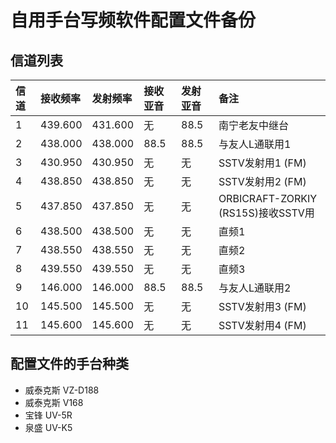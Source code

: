 # 自用手台写频软件配置文件备份

## 信道列表

| 信道 | 接收频率 | 发射频率 | 接收亚音 | 发射亚音 | 备注 |
| :---------------------- | :------ | :---- | :------ | :------ | :------ |
| 1 | 439.600 | 431.600 | 无 | 88.5 | 南宁老友中继台 |
| 2 | 438.000 | 438.000 | 88.5 | 88.5 | 与友人L通联用1 |
| 3 | 430.950 | 430.950 | 无 | 无 | SSTV发射用1 (FM) |
| 4 | 438.850 | 438.850 | 无 | 无 | SSTV发射用2 (FM) |
| 5 | 437.850 | 437.850 | 无 | 无 | ORBICRAFT-ZORKIY (RS15S)接收SSTV用 |
| 6 | 438.500 | 438.500 | 无 | 无 | 直频1 |
| 7 | 438.550 | 438.550 | 无 | 无 | 直频2 |
| 8 | 439.550 | 439.550 | 无 | 无 | 直频3 |
| 9 | 146.000 | 146.000 | 88.5 | 88.5 | 与友人L通联用2 |
| 10 | 145.500 | 145.500 | 无 | 无 | SSTV发射用3 (FM) |
| 11 | 145.600 | 145.600 | 无 | 无 | SSTV发射用4 (FM) |

## 配置文件的手台种类

- 威泰克斯 VZ-D188
- 威泰克斯 V168
- 宝锋 UV-5R
- 泉盛 UV-K5
